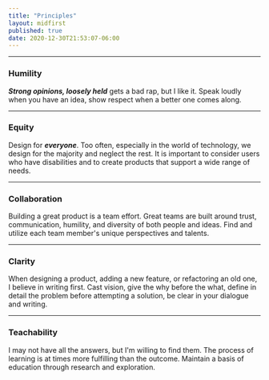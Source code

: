 ```yaml
---
title: "Principles"
layout: midfirst
published: true
date: 2020-12-30T21:53:07-06:00
---
```




---

### Humility
***Strong opinions, loosely held*** gets a bad rap, but I like it. Speak loudly when you have an idea, show respect when a better one comes along.

---

### Equity
Design for ***everyone***. Too often, especially in the world of technology, we design for the majority and neglect the rest. It is important
to consider users who have disabilities and to create products that support a wide range of needs.

---

### Collaboration
Building a great product is a team effort. Great teams are built around trust, communication, humility, and diversity of both people and ideas.
Find and utilize each team member's unique perspectives and talents.

---

### Clarity
When designing a product, adding a new feature, or refactoring an old one, I believe in writing first. Cast vision, give the why before the what,
define in detail the problem before attempting a solution, be clear in your dialogue and writing.

---

### Teachability
I may not have all the answers, but I'm willing to find them. The process of learning is at times more fulfilling than the outcome. Maintain
a basis of education through research and exploration.
